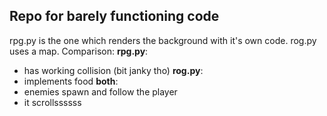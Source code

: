 ## Repo for barely functioning code
rpg.py is the one which renders the background with it's own code.
rog.py uses a map.
Comparison:
**rpg.py**:
- has working collision (bit janky tho)
**rog.py**:
- implements food
**both**:
- enemies spawn and follow the player
- it scrollssssss
